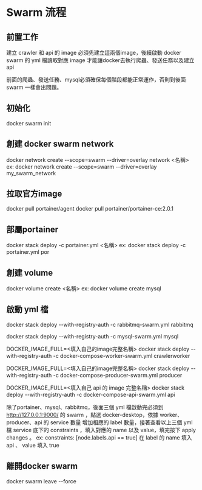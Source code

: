 # Swarm 流程
## 前置工作
建立 crawler 和 api 的 image
必須先建立這兩個image，後續啟動 docker swarm 的 yml 檔讀取對應 image
才能讓docker去執行爬蟲、發送任務以及建立api

前面的爬蟲、發送任務、mysql必須確保每個階段都能正常運作，否則到後面 swarm 一樣會出問題。

## 初始化
docker swarm init

## 創建 docker swarm network  
docker network create --scope=swarm --driver=overlay network <名稱>
ex: docker network create --scope=swarm --driver=overlay my_swarm_network

## 拉取官方image
docker pull portainer/agent
docker pull portainer/portainer-ce:2.0.1

## 部屬portainer
docker stack deploy -c portainer.yml <名稱>
ex: docker stack deploy -c portainer.yml por

## 創建 volume
docker volume create <名稱>
ex: docker volume create mysql

## 啟動 yml 檔
docker stack deploy --with-registry-auth -c rabbitmq-swarm.yml rabbitmq

docker stack deploy --with-registry-auth -c mysql-swarm.yml mysql

DOCKER_IMAGE_FULL=<填入自己的image完整名稱> docker stack deploy --with-registry-auth -c docker-compose-worker-swarm.yml crawlerworker

DOCKER_IMAGE_FULL=<填入自己的image完整名稱> docker stack deploy --with-registry-auth -c docker-compose-producer-swarm.yml producer

DOCKER_IMAGE_FULL=<填入自己 api 的 image 完整名稱> docker stack deploy --with-registry-auth -c docker-compose-api-swarm.yml api

除了portainer、mysql、rabbitmq，後面三個 yml 檔啟動完必須到 http://127.0.0.1:9000/ 
的 swarm ，點選 docker-desktop，依據 worker、producer、api 的 service 數量 增加相應的 label 數量，接著查看以上三個 yml 檔 service 底下的 constraints ，填入對應的 name 以及 value，填完按下 apply changes 。
ex: constraints: [node.labels.api == true]  在 label 的 name 填入 api 、 value 填入 true

## 離開docker swarm
docker swarm leave --force